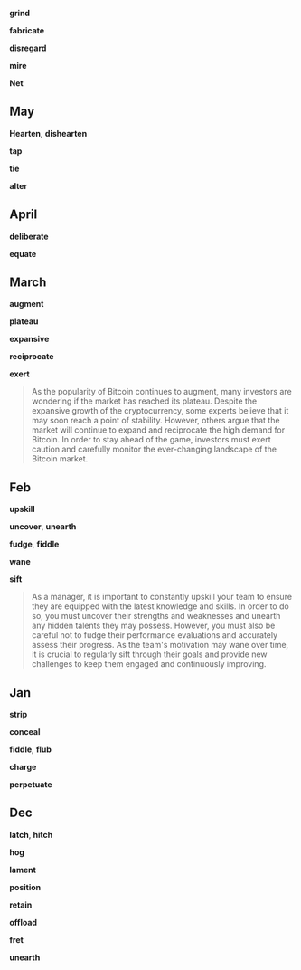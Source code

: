 

**grind**

**fabricate**

**disregard** 

**mire**

**Net** 

## May 

**Hearten**, **dishearten** 

**tap**

**tie** 

**alter** 

## April 

**deliberate**

**equate**

## March 

**augment**

**plateau**

**expansive**

**reciprocate**

**exert** 

> As the popularity of Bitcoin continues to augment, many investors are wondering if the market has reached its plateau. Despite the expansive growth of the cryptocurrency, some experts believe that it may soon reach a point of stability. However, others argue that the market will continue to expand and reciprocate the high demand for Bitcoin. In order to stay ahead of the game, investors must exert caution and carefully monitor the ever-changing landscape of the Bitcoin market.

## Feb 

**upskill**

**uncover**, **unearth**

**fudge**, **fiddle**

**wane**

**sift**

> As a manager, it is important to constantly upskill your team to ensure they are equipped with the latest knowledge and skills. In order to do so, you must uncover their strengths and weaknesses and unearth any hidden talents they may possess. However, you must also be careful not to fudge their performance evaluations and accurately assess their progress. As the team's motivation may wane over time, it is crucial to regularly sift through their goals and provide new challenges to keep them engaged and continuously improving.


## Jan 

**strip**

**conceal** 

**fiddle**, **flub**

**charge** 

**perpetuate**

## Dec 

**latch**, **hitch**

**hog**

**lament**

**position** 

**retain** 

**offload**

**fret**

**unearth**


